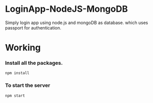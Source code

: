 # LoginApp-NodeJS-MongoDB
Simply login app using node.js and mongoDB as database. which uses passport for authentication. 

# Working
### Install all the packages.
```code
npm install
```

### To start the server
```
npm start
```
